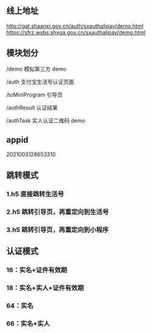## 线上地址

http://gat.shaanxi.gov.cn/auth/sxauthalipay/demo.html
https://sfrz.wsbs.shxga.gov.cn/sxauthalipay/demo.html

## 模块划分

/demo 模拟第三方 demo

/auth 支付宝生活号认证页面

/toMiniProgram 引导页

/authResult 认证结果

/authTask 实人认证二维码 demo

## appid

2021003128653310

## 跳转模式

### 1.h5 直接跳转生活号

### 2.h5 跳转引导页，再重定向到生活号

### 3.h5 跳转引导页，再重定向到小程序

## 认证模式

### 16：实名+证件有效期

### 18：实名+实人+证件有效期

### 64：实名

### 66：实名+实人
